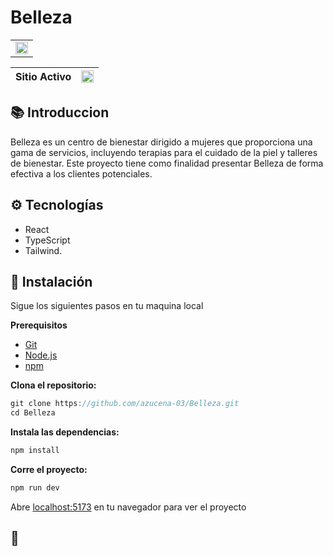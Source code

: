 # Belleza 
<table>
  <tbody>
    <td>
      <a href="https://www.figma.com/community/file/1388699686801534346/belleza-modern-minimalist-landing-page">
        <img src="https://i.postimg.cc/6QRSh3TX/cover.png" width="100%" />
      </a>
    </td>
  </tbody>
</table>


| **Sitio Activo** | [<img src="https://i.postimg.cc/2yKhrsNk/link.png" width="20"/>](https://bellezawellness.netlify.app/) |
|------------------|-------------------------------------------------------------------------|

## 📚 Introduccion
Belleza es un centro de bienestar dirigido a mujeres que proporciona una gama de
servicios, incluyendo terapias para el cuidado de la piel y talleres de bienestar. Este
proyecto tiene como finalidad presentar Belleza de forma efectiva a los clientes 
potenciales.<br/>

## ⚙️ Tecnologías
- React
- TypeScript
- Tailwind.

## 🤸 Instalación
Sigue los siguientes pasos en tu maquina local<br/>

<strong>Prerequisitos</strong>
- [Git](https://git-scm.com/)
- [Node.js](https://nodejs.org/en)
- [npm](https://www.npmjs.com/)

**Clona el repositorio:** <br/>
```javascript
git clone https://github.com/azucena-03/Belleza.git
cd Belleza
```
**Instala las dependencias:** <br/>
```javascript
npm install
```
**Corre el proyecto:** <br/>
```javascript
npm run dev
```
Abre [localhost:5173](http://localhost:5173/) en tu navegador para ver el proyecto

## 👋
